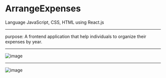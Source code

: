 # ArrangeExpenses

Language JavaScript, CSS, HTML
using React.js

--------------------------------------------------------------------

purpose: A frontend application that help individuals to organize their expenses by year.

--------------------------------------------------------------------

![image](https://user-images.githubusercontent.com/110455848/221191768-10eab46c-15cb-4817-8f1e-d3f63a0adda0.png)

--------------------------------------------------------------------

![image](https://user-images.githubusercontent.com/110455848/221191837-5bb0dcfc-ebe6-4218-be95-02814ddab813.png)



